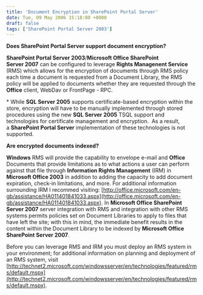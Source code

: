 ```yaml
---
title: 'Document Encryption in SharePoint Portal Server'
date: Tue, 09 May 2006 15:18:00 +0000
draft: false
tags: ['SharePoint Portal Server 2003']
---
```


**Does SharePoint Portal Server support document encryption?**

**SharePoint Portal Server 2003**/**Microsoft Office SharePoint Server 2007** can be configured to leverage **Rights Managenent Service** (RMS) which allows for the encryption of documents through RMS policy each time a document is requested from a Document Library, the RMS policy will be applied to documents whether they are requested through the **Office** client, WebDav or FrontPage - RPC.

\* While **SQL Server 2005** supports certificate-based encryption within the store, encryption will have to be manually implemented through stored procedures using the new **SQL Server 2005** TSQL support and technologies for certificate management and encryption.  As a result, a **SharePoint Portal Server** implementation of these technologies is not supported.

**Are encrypted documents indexed?**

**Windows** RMS will provide the capability to envelope e-mail and **Office** Documents that provide limitations as to what actions a user can perform against that file through **Information Rights Management** (IRM) in **Microsoft Office 2003** in addition to adding the capacity to add document expiration, check-in limitations, and more. For additional information surrounding IRM I recommed visiting: [http://office.microsoft.com/en-gb/assistance/HA011401841033.aspx](http://office.microsoft.com/en-gb/assistance/HA011401841033.aspx). In **Microsoft Office SharePoint Server 2007** server integration with RMS and integration with other RMS systems permits policies set on Document Libraries to apply to files that have left the site; with this in mind, the immediate benefit results in the content within the Document Library to be indexed by **Microsoft Office SharePoint Server 2007**.

Before you can leverage RMS and IRM you must deploy an RMS system in your environment; for additional information on planning and deployment of an RMS system, visit [http://technet2.microsoft.com/windowsserver/en/technologies/featured/rms/default.mspx](http://technet2.microsoft.com/windowsserver/en/technologies/featured/rms/default.mspx).